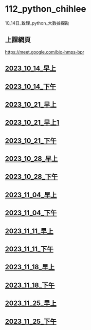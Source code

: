 # __112_python_chihlee__
10_14日_致理_python_大數據探勘

## 上課網頁
https://meet.google.com/bio-hmps-bpr

## [2023_10_14_早上](https://youtube.com/live/YWTf5MMuTlY)

## [2023_10_14_下午](https://youtube.com/live/ywgZoFSFy6o)

## [2023_10_21_早上](https://youtube.com/live/mTQnQarFk0c)

## [2023_10_21_早上1](https://youtube.com/live/_D8jTDrcVkk)

## [2023_10_21_下午](https://youtube.com/live/xilBp4OW_S4)

## [2023_10_28_早上](https://youtube.com/live/OmaI3Lk14xs)

## [2023_10_28_下午](https://youtube.com/live/bPO4ogiVKmE)

## [2023_11_04_早上](https://youtube.com/live/FNED5Xou-HU)

## [2023_11_04_下午](https://youtube.com/live/6bIXI2lhDu0)

## [2023_11_11_早上](https://youtube.com/live/zcbPtg75KcE)

## [2023_11_11_下午](https://youtube.com/live/z5NiuQoStRc)

## [2023_11_18_早上](https://youtube.com/live/-K0lWABQmG4)

## [2023_11_18_下午](https://youtube.com/live/moTldRcI0ao)

## [2023_11_25_早上](https://youtube.com/live/vfnO7daQFgw)

## [2023_11_25_下午](https://youtube.com/live/vNmORGaGJcg)
